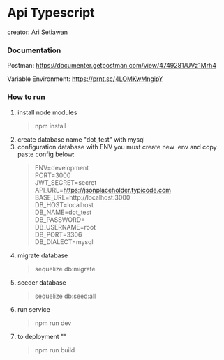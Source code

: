 # Api Typescript

creator: Ari Setiawan

### Documentation

Postman: https://documenter.getpostman.com/view/4749281/UVz1Mrh4

Variable Environment: https://prnt.sc/4LOMKwMngipY

### How to run

1. install node modules
    > npm install
2. create database name "dot_test" with mysql
3. configuration database with ENV you must create new .env and copy paste config below:
    > ENV=development<br/>PORT=3000<br/>JWT_SECRET=secret<br/>API_URL=https://jsonplaceholder.typicode.com<br/>BASE_URL=http://localhost:3000<br/>DB_HOST=localhost<br/>DB_NAME=dot_test<br/>DB_PASSWORD=<br/>DB_USERNAME=root<br/>DB_PORT=3306<br/>DB_DIALECT=mysql<br/>
4. migrate database
    > sequelize db:migrate
5. seeder database
    > sequelize db:seed:all
6. run service
    > npm run dev
7. to deployment ""
    > npm run build
